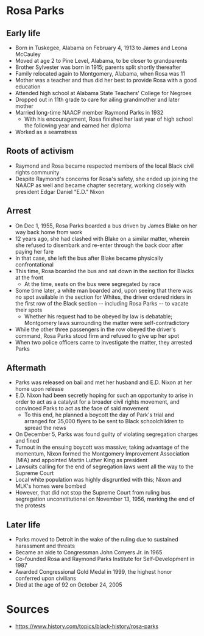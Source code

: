 # Rosa Parks

## Early life

- Born in Tuskegee, Alabama on February 4, 1913 to James and Leona McCauley
- Moved at age 2 to Pine Level, Alabama, to be closer to grandparents
- Brother Sylvester was born in 1915; parents split shortly thereafter
- Family relocated again to Montgomery, Alabama, when Rosa was 11
- Mother was a teacher and thus did her best to provide Rosa with a good education
- Attended high school at Alabama State Teachers' College for Negroes
- Dropped out in 11th grade to care for ailing grandmother and later mother
- Married long-time NAACP member Raymond Parks in 1932
	- With his encouragement, Rosa finished her last year of high school the following year and earned her diploma
- Worked as a seamstress

## Roots of activism

- Raymond and Rosa became respected members of the local Black civil rights community
- Despite Raymond's concerns for Rosa's safety, she ended up joining the NAACP as well and became chapter secretary, working closely with president Edgar Daniel "E.D." Nixon

## Arrest

- On Dec 1, 1955, Rosa Parks boarded a bus driven by James Blake on her way back home from work
- 12 years ago, she had clashed with Blake on a similar matter, wherein she refused to disembark and re-enter through the back door after paying her fare
- In that case, she left the bus after Blake became physically confrontational
- This time, Rosa boarded the bus and sat down in the section for Blacks at the front
	- At the time, seats on the bus were segregated by race
- Some time later, a white man boarded and, upon seeing that there was no spot available in the section for Whites, the driver ordered riders in the first row of the Black section -- including Rosa Parks -- to vacate their spots
	- Whether his request had to be obeyed by law is debatable; Montgomery laws surrounding the matter were self-contradictory
- While the other three passengers in the row obeyed the driver's command, Rosa Parks stood firm and refused to give up her spot
- When two police officers came to investigate the matter, they arrested Parks

## Aftermath

- Parks was released on bail and met her husband and E.D. Nixon at her home upon release
- E.D. Nixon had been secretly hoping for such an opportunity to arise in order to act as a catalyst for a broader civil rights movement, and convinced Parks to act as the face of said movement
	- To this end, he planned a boycott the day of Park's trial and arranged for 35,000 flyers to be sent to Black schoolchildren to spread the news
- On December 5, Parks was found guilty of violating segregation charges and fined
- Turnout in the ensuing boycott was massive; taking advantage of the momentum, Nixon formed the Montgomery Improvement Association (MIA) and appointed Martin Luther King as president
- Lawsuits calling for the end of segregation laws went all the way to the Supreme Court
- Local white population was highly disgruntled with this; Nixon and MLK's homes were bombed
- However, that did not stop the Supreme Court from ruling bus segregation unconstitutional on November 13, 1956, marking the end of the protests 

## Later life

- Parks moved to Detroit in the wake of the ruling due to sustained harassment and threats
- Became an aide to Congressman John Conyers Jr. in 1965
- Co-founded Rosa and Raymond Parks Institute for Self-Development in 1987
- Awarded Congressional Gold Medal in 1999, the highest honor conferred upon civilians
- Died at the age of 92 on October 24, 2005

# Sources

- https://www.history.com/topics/black-history/rosa-parks